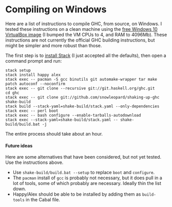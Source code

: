 # Compiling on Windows

Here are a list of instructions to compile GHC, from source, on Windows. I tested these instructions on a clean machine using the [free Windows 10 VirtualBox image](https://dev.windows.com/en-us/microsoft-edge/tools/vms/windows/) (I bumped the VM CPUs to 4, and RAM to 4096Mb). These instructions are not currently the official GHC building instructions, but might be simpler and more robust than those.

The first step is to [install Stack](https://www.stackage.org/stack/windows-x86_64-installer) (I just accepted all the defaults), then open a command prompt and run:

	stack setup
	stack install happy alex
	stack exec -- pacman -S gcc binutils git automake-wrapper tar make patch autoconf --noconfirm
	stack exec -- git clone --recursive git://git.haskell.org/ghc.git
	cd ghc
	stack exec -- git clone git://github.com/snowleopard/shaking-up-ghc shake-build
	stack build --stack-yaml=shake-build/stack.yaml --only-dependencies
	stack exec -- perl boot
	stack exec -- bash configure --enable-tarballs-autodownload
	stack exec --stack-yaml=shake-build/stack.yaml -- shake-build/build.bat -j

The entire process should take about an hour.

#### Future ideas

Here are some alternatives that have been considered, but not yet tested. Use the instructions above.

* Use `shake-build/build.bat --setup` to replace `boot` and `configure`.
* The `pacman` install of `gcc` is probably not necessary, but it does pull in a lot of tools, some of which probably are necessary. Ideally thin the list down.
* Happy/Alex should be able to be installed by adding them as `build-tools` in the Cabal file.
